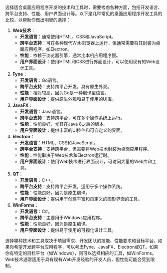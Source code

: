 选择适合桌面应用程序开发的技术和工具时，需要考虑各种方面，包括开发语言、跨平台支持、性能、用户界面设计等。以下是几种常见的桌面应用程序开发工具的比较，以帮助你做出明智的选择：

1. **Web技术**：
   - **开发语言**：通常使用HTML、CSS和JavaScript。
   - **跨平台支持**：可在各种现代Web浏览器上运行，但通常需要将其封装为桌面应用程序，如Electron。
   - **性能**：依赖于浏览器引擎，通常比本机应用程序慢。
   - **用户界面设计**：使用HTML和CSS进行界面设计，可以使用现有的Web设计工具。
2. **Fyne**：
   - **开发语言**：Go语言。
   - **跨平台支持**：支持跨平台开发，具有原生外观。
   - **性能**：相对较高，因为Go是一种编译型语言。
   - **用户界面设计**：提供原生外观和易于使用的UI库。
3. **JavaFX**：
   - **开发语言**：Java语言。
   - **跨平台支持**：支持跨平台，可在多个操作系统上运行。
   - **性能**：性能良好，尤其在Java 8之后的版本。
   - **用户界面设计**：提供丰富的UI控件和可自定义的界面。
4. **Electron**：
   - **开发语言**：HTML、CSS和JavaScript。
   - **跨平台支持**：支持跨平台，但需要将Web技术封装为桌面应用程序。
   - **性能**：性能取决于Web技术和Electron运行时。
   - **用户界面设计**：使用Web技术进行界面设计，可访问大量的Web库和工具。
5. **QT**：
   - **开发语言**：C++。
   - **跨平台支持**：支持跨平台开发，适用于多个操作系统。
   - **性能**：性能良好，因为是原生编译。
   - **用户界面设计**：提供用于创建丰富和自定义的图形界面的工具。
6. **WinForms**：
   - **开发语言**：C#。
   - **跨平台支持**：主要用于Windows应用程序。
   - **性能**：性能良好，因为是原生编译。
   - **用户界面设计**：提供易于使用的可视化设计工具。

选择哪种技术和工具取决于项目需求、开发团队的技能、性能要求和目标平台。如果你希望开发跨平台应用程序，可以考虑Fyne、JavaFX、Electron或QT。如果你有特定的目标平台（如Windows），则可以选择相应的工具，如WinForms。 Web技术通常适用于具有现有Web开发经验的开发人员，但性能可能会受到限制。